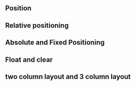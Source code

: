 ## Position
## Relative positioning
## Absolute and Fixed Positioning
## Float and clear 
## two column layout and 3 column layout
## 
